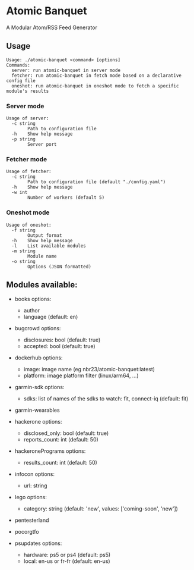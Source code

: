# Atomic Banquet

A Modular Atom/RSS Feed Generator

## Usage

```
Usage: ./atomic-banquet <command> [options]
Commands:
  server: run atomic-banquet in server mode
  fetcher: run atomic-banquet in fetch mode based on a declarative config file
  oneshot: run atomic-banquet in oneshot mode to fetch a specific module's results
```

### Server mode

```
Usage of server:
  -c string
    	Path to configuration file
  -h	Show help message
  -p string
    	Server port
```

### Fetcher mode

```
Usage of fetcher:
  -c string
    	Path to configuration file (default "./config.yaml")
  -h	Show help message
  -w int
    	Number of workers (default 5)
```

### Oneshot mode

```
Usage of oneshot:
  -f string
    	Output format
  -h	Show help message
  -l	List available modules
  -m string
    	Module name
  -o string
    	Options (JSON formatted)
```

## Modules available:

  - books
	options:
	 - author
	 - language (default: en)

  - bugcrowd
	options:
	 - disclosures: bool (default: true)
	 - accepted: bool (default: true)

  - dockerhub
	options:
	 - image: image name (eg nbr23/atomic-banquet:latest)
	 - platform: image platform filter (linux/arm64, ...)

  - garmin-sdk
	options:
	 - sdks: list of names of the sdks to watch: fit, connect-iq (default: fit)

  - garmin-wearables

  - hackerone
	options:
	 - disclosed_only: bool (default: true)
	 - reports_count: int (default: 50)

  - hackeronePrograms
	options:
	 - results_count: int (default: 50)

  - infocon
	options:
	 - url: string

  - lego
	options:
	 - category: string (default: 'new', values: ['coming-soon', 'new'])

  - pentesterland

  - pocorgtfo

  - psupdates
	options:
	 - hardware: ps5 or ps4 (default: ps5)
	 - local: en-us or fr-fr (default: en-us)

